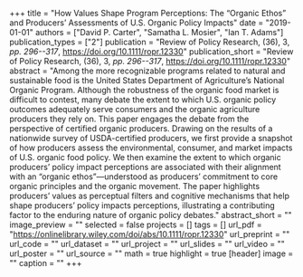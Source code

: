 +++
title = "How Values Shape Program Perceptions: The “Organic Ethos” and Producers’ Assessments of U.S. Organic Policy Impacts"
date = "2019-01-01"
authors = ["David P. Carter", "Samatha L. Mosier", "Ian T. Adams"]
publication_types = ["2"]
publication = "Review of Policy Research, (36), 3, _pp. 296--317_, https://doi.org/10.1111/ropr.12330"
publication_short = "Review of Policy Research, (36), 3, _pp. 296--317_, https://doi.org/10.1111/ropr.12330"
abstract = "Among the more recognizable programs related to natural and sustainable food is the United States Department of Agriculture’s National Organic Program. Although the robustness of the organic food market is difficult to contest, many debate the extent to which U.S. organic policy outcomes adequately serve consumers and the organic agriculture producers they rely on. This paper engages the debate from the perspective of certified organic producers. Drawing on the results of a nationwide survey of USDA-certified producers, we first provide a snapshot of how producers assess the environmental, consumer, and market impacts of U.S. organic food policy. We then examine the extent to which organic producers’ policy impact perceptions are associated with their alignment with an “organic ethos”—understood as producers’ commitment to core organic principles and the organic movement. The paper highlights producers’ values as perceptual filters and cognitive mechanisms that help shape producers’ policy impacts perceptions, illustrating a contributing factor to the enduring nature of organic policy debates."
abstract_short = ""
image_preview = ""
selected = false
projects = []
tags = []
url_pdf = "https://onlinelibrary.wiley.com/doi/abs/10.1111/ropr.12330"
url_preprint = ""
url_code = ""
url_dataset = ""
url_project = ""
url_slides = ""
url_video = ""
url_poster = ""
url_source = ""
math = true
highlight = true
[header]
image = ""
caption = ""
+++
